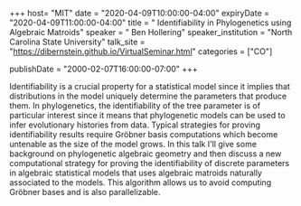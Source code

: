 +++
  host= "MIT"
  date = "2020-04-09T10:00:00-04:00"
  expiryDate = "2020-04-09T11:00:00-04:00"
  title = "	Identifiability in Phylogenetics using Algebraic Matroids"
  speaker = "	Ben Hollering"
  speaker_institution = "North Carolina State University"
  talk_site = "https://dibernstein.github.io/VirtualSeminar.html"
  categories = ["CO"]

  publishDate = "2000-02-07T16:00:00-07:00"
+++

Identifiability is a crucial property for a statistical model since it implies that distributions in the model uniquely determine the parameters that produce them. In phylogenetics, the identifiability of the tree parameter is of particular interest since it means that phylogenetic models can be used to infer evolutionary histories from data. Typical strategies for proving identifiability results require Gröbner basis computations which become untenable as the size of the model grows. In this talk I'll give some background on phylogenetic algebraic geometry and then discuss a new computational strategy for proving the identifiability of discrete parameters in algebraic statistical models that uses algebraic matroids naturally associated to the models. This algorithm allows us to avoid computing Gröbner bases and is also parallelizable.